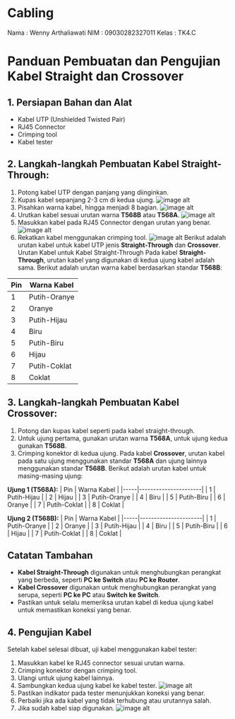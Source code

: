 # Cabling
Nama    : Wenny Arthaliawati
NIM     : 09030282327011
Kelas   : TK4.C
# Panduan Pembuatan dan Pengujian Kabel Straight dan Crossover

## 1. Persiapan Bahan dan Alat
- Kabel UTP (Unshielded Twisted Pair)
- RJ45 Connector
- Crimping tool
- Kabel tester
## 2. Langkah-langkah Pembuatan Kabel Straight-Through:
1. Potong kabel UTP dengan panjang yang diinginkan.
2. Kupas kabel sepanjang 2-3 cm di kedua ujung.
   ![image alt](https://github.com/wenny444/Cabling/blob/e6236165a583704f4c57715e0ff5fc936ae91e16/pemotongan.jpg)
3. Pisahkan warna kabel, hingga menjadi 8 bagian.
   ![image alt](https://github.com/wenny444/Cabling/blob/e6236165a583704f4c57715e0ff5fc936ae91e16/kupas.jpg)
4. Urutkan kabel sesuai urutan warna **T568B** atau **T568A**.
   ![image alt](https://github.com/wenny444/Cabling/blob/e6236165a583704f4c57715e0ff5fc936ae91e16/susunan.jpg)
5. Masukkan kabel pada RJ45 Connector dengan urutan yang benar.
   ![image alt](https://github.com/wenny444/Cabling/blob/e6236165a583704f4c57715e0ff5fc936ae91e16/masukkan%20kabel.jpg)
6. Rekatkan kabel menggunakan crimping tool.
   ![image alt](https://github.com/wenny444/Cabling/blob/e6236165a583704f4c57715e0ff5fc936ae91e16/merekatkan%20kabel.jpg)
Berikut adalah urutan kabel untuk kabel UTP jenis **Straight-Through** dan **Crossover**.
Urutan Kabel untuk Kabel Straight-Through
Pada kabel **Straight-Through**, urutan kabel yang digunakan di kedua ujung kabel adalah sama. Berikut adalah urutan warna kabel berdasarkan standar **T568B**:

| Pin | Warna Kabel          |
|-----|----------------------|
| 1   | Putih-Oranye         |
| 2   | Oranye               |
| 3   | Putih-Hijau          |
| 4   | Biru                 |
| 5   | Putih-Biru           |
| 6   | Hijau                |
| 7   | Putih-Coklat         |
| 8   | Coklat               |

## 3. Langkah-langkah Pembuatan Kabel Crossover:
1. Potong dan kupas kabel seperti pada kabel straight-through.
2. Untuk ujung pertama, gunakan urutan warna **T568A**, untuk ujung kedua gunakan **T568B**.
3. Crimping konektor di kedua ujung.
Pada kabel **Crossover**, urutan kabel pada satu ujung menggunakan standar **T568A** dan ujung lainnya menggunakan standar **T568B**. Berikut adalah urutan kabel untuk masing-masing ujung:

**Ujung 1 (T568A):**
| Pin | Warna Kabel          |
|-----|----------------------|
| 1   | Putih-Hijau          |
| 2   | Hijau                |
| 3   | Putih-Oranye         |
| 4   | Biru                 |
| 5   | Putih-Biru           |
| 6   | Oranye               |
| 7   | Putih-Coklat         |
| 8   | Coklat               |

**Ujung 2 (T568B):**
| Pin | Warna Kabel          |
|-----|----------------------|
| 1   | Putih-Oranye         |
| 2   | Oranye               |
| 3   | Putih-Hijau          |
| 4   | Biru                 |
| 5   | Putih-Biru           |
| 6   | Hijau                |
| 7   | Putih-Coklat         |
| 8   | Coklat               |

## Catatan Tambahan
- **Kabel Straight-Through** digunakan untuk menghubungkan perangkat yang berbeda, seperti **PC ke Switch** atau **PC ke Router**.
- **Kabel Crossover** digunakan untuk menghubungkan perangkat yang serupa, seperti **PC ke PC** atau **Switch ke Switch**.
- Pastikan untuk selalu memeriksa urutan kabel di kedua ujung kabel untuk memastikan koneksi yang benar.
   
##  4. Pengujian Kabel
Setelah kabel selesai dibuat, uji kabel menggunakan kabel tester:
1. Masukkan kabel ke RJ45 connector sesuai urutan warna.
2. Crimping konektor dengan crimping tool.
3. Ulangi untuk ujung kabel lainnya.
4. Sambungkan kedua ujung kabel ke kabel tester.
   ![image alt](https://github.com/wenny444/Cabling/blob/65ccb903ce31bab03e5de8a327f8407b2af14e69/kabel%20tester.jpg)
5. Pastikan indikator pada tester menunjukkan koneksi yang benar.
6. Perbaiki jika ada kabel yang tidak terhubung atau urutannya salah.
7. Jika sudah kabel siap digunakan.
   ![image alt](https://github.com/wenny444/Cabling/blob/e6236165a583704f4c57715e0ff5fc936ae91e16/sudah%20jadi.jpg)
